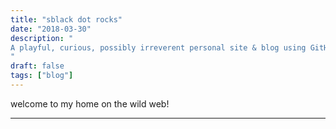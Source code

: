 ```yaml
---
title: "sblack dot rocks"
date: "2018-03-30"
description: "
A playful, curious, possibly irreverent personal site & blog using GitHub Pages
"
draft: false
tags: ["blog"]
---
```


welcome to my home on the wild web!

---

